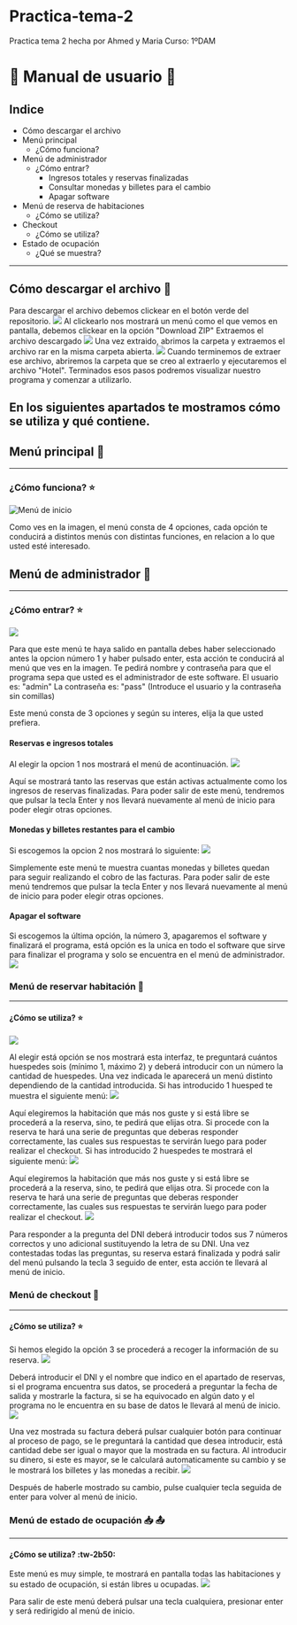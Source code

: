 # Practica-tema-2
Practica tema 2 hecha por Ahmed y Maria
Curso: 1ºDAM

# :book: Manual de usuario :book:
## Indice
- Cómo descargar el archivo
- Menú principal
	- ¿Cómo funciona?
- Menú de administrador
	- ¿Cómo entrar?
		-  Ingresos totales y reservas finalizadas
		- Consultar monedas y billetes para el cambio
		- Apagar software
- Menú de reserva de habitaciones
	- ¿Cómo se utiliza?
- Checkout
	- ¿Cómo se utiliza?
- Estado de ocupación
	- ¿Qué se muestra?

------------
## Cómo descargar el archivo :floppy_disk:

Para descargar el archivo debemos clickear en el botón verde del repositorio.
![](https://cdn.discordapp.com/attachments/1161335251021332530/1174445276006731807/image.png?ex=65679e65&is=65552965&hm=ee96000377e7ed1f040d59ebcd0597a50a02fae977deb8dcdbf4ecb9562a4603&)
Al clickearlo nos mostrará un menú como el que vemos en pantalla, debemos clickear en la opción "Download ZIP"
Extraemos el archivo descargado
![](https://cdn.discordapp.com/attachments/1161335251021332530/1174445839570190376/image.png?ex=65679eec&is=655529ec&hm=6f153b004f10098bc452d0ad316412c0c07bef9771452271bf2b7b935e8391fc&)
Una vez extraido, abrimos la carpeta y extraemos el archivo rar en la misma carpeta abierta.
![](https://cdn.discordapp.com/attachments/1161335251021332530/1174446184958541844/image.png?ex=65679f3e&is=65552a3e&hm=7040ffaff87139467a9af0d355f55b3f625770d84b92ead6b75a45a3f5a6c589&)
Cuando terminemos de extraer ese archivo, abriremos la carpeta que se creo al extraerlo y ejecutaremos el archivo "Hotel".
Terminados esos pasos podremos visualizar nuestro programa y comenzar a utilizarlo.

En los siguientes apartados te mostramos cómo se utiliza y qué contiene.
------------
## Menú principal :1234:
------------
### ¿Cómo funciona? :star:
![Menú de inicio](https://cdn.discordapp.com/attachments/1161335251021332530/1174403796235984936/image.png?ex=656777c4&is=655502c4&hm=b62bfdce117d3c94fabb77302282cd4c220097d9486959b1063ab8a979d64e7e&)

Como ves en la imagen, el menú consta de 4 opciones, cada opción te conducirá a distintos menús con distintas funciones, en relacion a lo que usted esté interesado.

## Menú de administrador :1234:
------------
### ¿Cómo entrar? :star:
![](https://cdn.discordapp.com/attachments/1161335251021332530/1174437272465178644/image.png?ex=656796f1&is=655521f1&hm=24afa8a7a2b167455344d6cdd9d417e38f06c5059ac673c15810a61a2d1ef57d&)

Para que este menú te haya salido en pantalla debes haber seleccionado antes la opcion número 1 y haber pulsado enter, esta acción te conducirá al menú que ves en la imagen.
Te pedirá nombre y contraseña para que el programa sepa que usted es el administrador de este software.
El usuario es: "admin"
La contraseña es: "pass"
(Introduce el usuario y la contraseña sin comillas)

Este menú consta de 3 opciones y según su interes, elija la que usted prefiera.
#### Reservas e ingresos totales
Al elegir la opcion 1 nos mostrará el menú de acontinuación.
![](https://cdn.discordapp.com/attachments/1161335251021332530/1174437531689951344/image.png?ex=6567972f&is=6555222f&hm=a609fd18ca72d11183df2374f6b2c7168d3640cdee76bc658ad582af2db064f9&)

Aquí se mostrará tanto las reservas que están activas actualmente como los ingresos de reservas finalizadas.
Para poder salir de este menú, tendremos que pulsar la tecla Enter y nos llevará nuevamente al menú de inicio para poder elegir otras opciones.
#### Monedas y billetes restantes para el cambio
Si escogemos la opcion 2 nos mostrará lo siguiente:
![](https://cdn.discordapp.com/attachments/1161335251021332530/1174437814381850795/image.png?ex=65679772&is=65552272&hm=973f0470a3d417fac56bcc144df4ab2416a5da06bc6c54541ba5c7b95c4c8545&)

Simplemente este menú te muestra cuantas monedas y billetes quedan para seguir realizando el cobro de las facturas.
Para poder salir de este menú tendremos que pulsar la tecla Enter y nos llevará nuevamente al menú de inicio para poder elegir otras opciones.
#### Apagar el software
Si escogemos la última opción, la número 3, apagaremos el software y finalizará el programa, está opción es la unica en todo el software que sirve para finalizar el programa y solo se encuentra en el menú de administrador.
![](https://cdn.discordapp.com/attachments/1161335251021332530/1174437943683846154/image.png?ex=65679791&is=65552291&hm=40909cc67d00a880c82b7fc6cb13058526c38891bb92943a4d74264e03565069&)

### Menú de reservar habitación :1234:
------------
#### ¿Cómo se utiliza? :star: 
![](https://cdn.discordapp.com/attachments/1161335251021332530/1174438284492017744/image.png?ex=656797e3&is=655522e3&hm=9a4965171e9260d8e8adf1a683b8f2e2362b4b93557af90e5e69b419aaa12931&)

Al elegir está opción se nos mostrará esta interfaz, te preguntará cuántos huespedes sois (mínimo 1, máximo 2) y deberá introducir con un número la cantidad de huespedes.
Una vez indicada le aparecerá un menú distinto dependiendo de la cantidad introducida.
Si has introducido 1 huesped te muestra el siguiente menú:
![](https://cdn.discordapp.com/attachments/1161335251021332530/1174438404486877194/image.png?ex=656797ff&is=655522ff&hm=50f6c15bbb9ccacab3d464d39de724d9793316076b89ed8d70db85f8846736b3&)

Aquí elegiremos la habitación que más nos guste y si está libre se procederá a la reserva, sino, te pedirá que elijas otra.
Si procede con la reserva te hará una serie de preguntas que deberas responder correctamente, las cuales sus respuestas te servirán luego para poder realizar el checkout.
Si has introducido 2 huespedes te mostrará el siguiente menú:
![](https://cdn.discordapp.com/attachments/1161335251021332530/1174438563669090334/image.png?ex=65679825&is=65552325&hm=743c632cddb70a429eb2d2850c02bdac642ba0e1fb5883793c81a37770b6ae88&)

Aquí elegiremos la habitación que más nos guste y si está libre se procederá a la reserva, sino, te pedirá que elijas otra.
Si procede con la reserva te hará una serie de preguntas que deberas responder correctamente, las cuales sus respuestas te servirán luego para poder realizar el checkout.
![](https://cdn.discordapp.com/attachments/1161335251021332530/1174438758293196850/image.png?ex=65679853&is=65552353&hm=86c18239aeef10333d2bfb23e21584a7f5089102f72a455c339c5fe040e2736d&)

Para responder a la pregunta del DNI deberá introducir todos sus 7 números correctos y uno adicional sustituyendo la letra de su DNI.
Una vez contestadas todas las preguntas, su reserva estará finalizada y podrá salir del menú pulsando la tecla 3 seguido de enter, esta acción te llevará al menú de inicio.

### Menú de checkout :money_with_wings:
------------
#### ¿Cómo se utiliza? :star:
Si hemos elegido la opción 3 se procederá a recoger la información de su reserva.
![](https://cdn.discordapp.com/attachments/1161335251021332530/1174439007321600122/image.png?ex=6567988f&is=6555238f&hm=e2286ba9e1d61e5874e524f38794672957eb53cbeebdd58c9d10ac0cc34e3bb0&)

Deberá introducir el DNI y el nombre que indico en el apartado de reservas, si el programa encuentra sus datos, se procederá a preguntar la fecha de salida y mostrarle la factura, si se ha equivocado en algún dato y el programa no le encuentra en su base de datos le llevará al menú de inicio.
![](https://cdn.discordapp.com/attachments/1161335251021332530/1174439206337126491/image.png?ex=656798be&is=655523be&hm=ec497894254d1d86858b1a5922f6dcfa971c707b9a48f32f54da5524f3667ece&)

Una vez mostrada su factura deberá pulsar cualquier botón para continuar al proceso de pago, se le preguntará la cantidad que desea introducir, está cantidad debe ser igual o mayor que la mostrada en su factura.
Al introducir su dinero, si este es mayor, se le calculará automaticamente su cambio y se le mostrará los billetes y las monedas a recibir.
![](https://cdn.discordapp.com/attachments/1161335251021332530/1174439387027738674/image.png?ex=656798e9&is=655523e9&hm=08e147b6e9ea12a02f5940ef69477cc40016962a5673bccb0da4fbf98e3e1b8e&)

Después de haberle mostrado su cambio, pulse cualquier tecla seguida de enter para volver al menú de inicio.

### Menú de estado de ocupación :inbox_tray: :outbox_tray:
------------
#### ¿Cómo se utiliza? :tw-2b50:
Este menú es muy simple, te mostrará en pantalla todas las habitaciones y su estado de ocupación, si están libres u ocupadas.
![](https://cdn.discordapp.com/attachments/1161335251021332530/1174439884585443348/image.png?ex=65679960&is=65552460&hm=5f5d1a1c57bdb1dedfcacc7992c01a1b686e6cdb005f0945f8394516692634c7&)

Para salir de este menú deberá pulsar una tecla cualquiera, presionar enter y será redirigido al menú de inicio.
